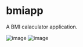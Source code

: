 # bmiapp

A BMI calaculator application.

![image](https://user-images.githubusercontent.com/26604339/120752993-d4795b80-c50a-11eb-922c-03a67252f4dd.png)
![image](https://user-images.githubusercontent.com/26604339/120753031-e0fdb400-c50a-11eb-9fa7-fff298b0cf69.png)
